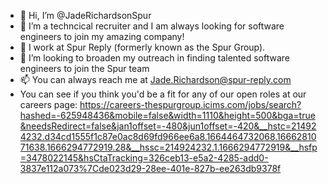 - 👋 Hi, I’m @JadeRichardsonSpur
- 👀 I’m a techncical recruiter and I am always looking for software engineers to join my amazing company!
- 🌱 I work at Spur Reply (formerly known as the Spur Group).
- 💞️ I’m looking to broaden my outreach in finding talented software engineers to join the Spur team
- 📫 You can always reach me at Jade.Richardson@spur-reply.com
- You can see if you think you'd be a fit for any of our open roles at our careers page: https://careers-thespurgroup.icims.com/jobs/search?hashed=-625948436&mobile=false&width=1110&height=500&bga=true&needsRedirect=false&jan1offset=-480&jun1offset=-420&__hstc=214924232.d34cd1555f1c87e0ac8d69fd966ee6a8.1664464732068.1666281071638.1666294772919.28&__hssc=214924232.1.1666294772919&__hsfp=3478022145&hsCtaTracking=326ceb13-e5a2-4285-add0-3837e112a073%7Cde023d29-28ee-401e-827b-ee263db9378f


<!---
JadeRichardsonSpur/JadeRichardsonSpur is a ✨ special ✨ repository because its `README.md` (this file) appears on your GitHub profile.
You can click the Preview link to take a look at your changes.
--->
